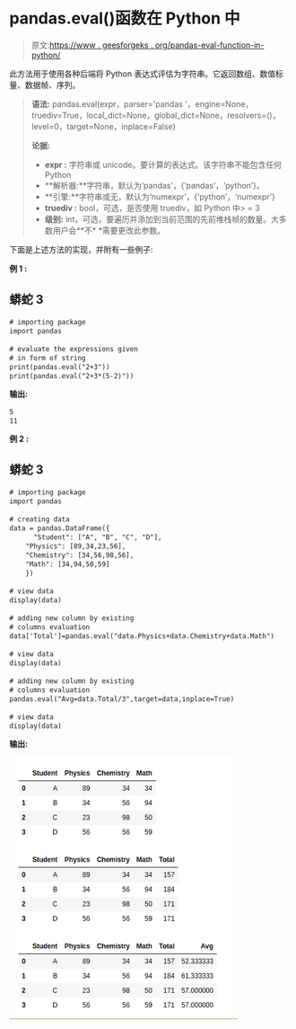 # pandas.eval()函数在 Python 中

> 原文:[https://www . geesforgeks . org/pandas-eval-function-in-python/](https://www.geeksforgeeks.org/pandas-eval-function-in-python/)

此方法用于使用各种后端将 Python 表达式评估为字符串。它返回数组、数值标量、数据帧、序列。

> **语法:** pandas.eval(expr，parser='pandas '，engine=None，truediv=True，local_dict=None，global_dict=None，resolvers=()，level=0，target=None，inplace=False)
> 
> **论据:**
> 
> *   **expr :** 字符串或 unicode。要计算的表达式。该字符串不能包含任何 Python
> *   **解析器:**字符串，默认为‘pandas’，{‘pandas’，‘python’}。
> *   **引擎:**字符串或无，默认为‘numexpr’，{‘python’，‘numexpr’}
> *   **truediv :** bool，可选，是否使用 truediv，如 Python 中> = 3
> *   **级别:** int，可选，要遍历并添加到当前范围的先前堆栈帧的数量。大多数用户会**不* *需要更改此参数。

下面是上述方法的实现，并附有一些例子:

**例 1 :**

## 蟒蛇 3

```
# importing package
import pandas

# evaluate the expressions given
# in form of string
print(pandas.eval("2+3"))
print(pandas.eval("2+3*(5-2)"))
```

**输出:**

```
5
11

```

**例 2 :**

## 蟒蛇 3

```
# importing package
import pandas

# creating data
data = pandas.DataFrame({
      "Student": ["A", "B", "C", "D"], 
    "Physics": [89,34,23,56], 
    "Chemistry": [34,56,98,56], 
    "Math": [34,94,50,59]
    })

# view data
display(data)

# adding new column by existing 
# columns evaluation
data['Total']=pandas.eval("data.Physics+data.Chemistry+data.Math")

# view data
display(data)

# adding new column by existing 
# columns evaluation
pandas.eval("Avg=data.Total/3",target=data,inplace=True)

# view data
display(data)
```

**输出:**

![](img/b0e95e6d386081d2bb79d0c97c98ee31.png)